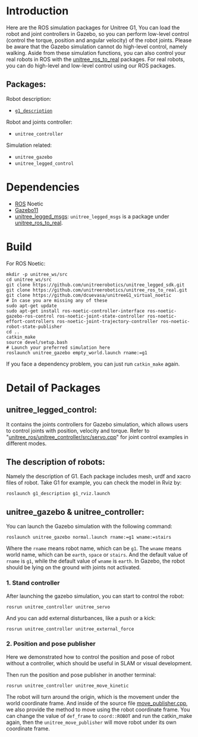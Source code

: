 # Introduction
Here are the ROS simulation packages for Unitree G1, You can load the robot and joint controllers in Gazebo, so you can perform low-level control (control the torque, position and angular velocity) of the robot joints. Please be aware that the Gazebo simulation cannot do high-level control, namely walking. Aside from these simulation functions, you can also control your real robots in ROS with the [unitree_ros_to_real](https://github.com/unitreerobotics/unitree_ros_to_real) packages. For real robots, you can do high-level and low-level control using our ROS packages.

## Packages:
Robot description:
* [`g1_description`](https://github.com/unitreerobotics/unitreeG1_virtual_noetic/tree/master/robots/g1_description)

Robot and joints controller:
* `unitree_controller`

Simulation related:
* `unitree_gazebo`
* `unitree_legged_control`

# Dependencies
* [ROS](https://www.ros.org/) Noetic
* [Gazebo11](http://gazebosim.org/)
* [unitree_legged_msgs](https://github.com/unitreerobotics/unitree_ros_to_real): `unitree_legged_msgs` is a package under [unitree_ros_to_real](https://github.com/unitreerobotics/unitree_ros_to_real).
# Build
<!-- If you would like to fully compile the `unitree_ros`, please run the following command to install relative packages. -->

For ROS Noetic:
```
mkdir -p unitree_ws/src
cd unitree_ws/src
git clone https://github.com/unitreerobotics/unitree_legged_sdk.git
git clone https://github.com/unitreerobotics/unitree_ros_to_real.git
git clone https://github.com/dcuevasa/unitreeG1_virtual_noetic
# In case you are missing any of these
sudo apt-get update
sudo apt-get install ros-noetic-controller-interface ros-noetic-gazebo-ros-control ros-noetic-joint-state-controller ros-noetic-effort-controllers ros-noetic-joint-trajectory-controller ros-noetic-robot-state-publisher
cd ..
catkin_make
source devel/setup.bash
# Launch your preferred simulation here
roslaunch unitree_gazebo empty_world.launch rname:=g1
```

If you face a dependency problem, you can just run `catkin_make` again.

# Detail of Packages
## unitree_legged_control:
It contains the joints controllers for Gazebo simulation, which allows users to control joints with position, velocity and torque. Refer to "[unitree_ros/unitree_controller/src/servo.cpp](https://github.com/unitreerobotics/unitree_ros/blob/master/unitree_controller/src/servo.cpp)" for joint control examples in different modes.

## The description of robots:
Namely the description of G1. Each package includes mesh, urdf and xacro files of robot. Take G1 for example, you can check the model in Rviz by:
```
roslaunch g1_description g1_rviz.launch
```

## unitree_gazebo & unitree_controller:
You can launch the Gazebo simulation with the following command:
```
roslaunch unitree_gazebo normal.launch rname:=g1 wname:=stairs
```
Where the `rname` means robot name, which can be `g1`. The `wname` means world name, which can be `earth`, `space` or `stairs`. And the default value of `rname` is `g1`, while the default value of `wname` is `earth`. In Gazebo, the robot should be lying on the ground with joints not activated.

### 1. Stand controller
After launching the gazebo simulation, you can start to control the robot:
```
rosrun unitree_controller unitree_servo
```

And you can add external disturbances, like a push or a kick:
```
rosrun unitree_controller unitree_external_force
```
### 2. Position and pose publisher
Here we demonstrated how to control the position and pose of robot without a controller, which should be useful in SLAM or visual development.

Then run the position and pose publisher in another terminal:
```
rosrun unitree_controller unitree_move_kinetic
```
The robot will turn around the origin, which is the movement under the world coordinate frame. And inside of the source file [move_publisher.cpp](https://github.com/unitreerobotics/unitree_ros/blob/master/unitree_controller/src/move_publisher.cpp), we also provide the method to move using the robot coordinate frame. You can change the value of `def_frame` to `coord::ROBOT` and run the catkin_make again, then the `unitree_move_publisher` will move robot under its own coordinate frame.